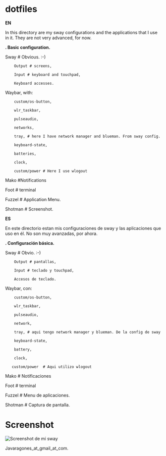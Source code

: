 # dotfiles

<b>  EN</b>

In this directory are my sway configurations and the applications that I use in it.
They are not very advanced, for now.

<b>. Basic configuration.</b>

Sway # Obvious. :-)

        Output # screens,

        Input # keyboard and touchpad,

        Keyboard accesses.

Waybar, with:

        custom/os-button,

        wlr_taskbar,

        pulseaudio,

        networks,

	    tray, # here I have network manager and blueman. From sway config.

        keyboard-state,

        batteries,

        clock,

        custom/power # Here I use wlogout

Mako #Notifications

Foot # terminal

Fuzzel # Application Menu.

Shotman # Screenshot.

<b>  ES </b>

En este directorio estan mis configuraciones de sway y las aplicaciones que uso en él.
No son muy avanzadas, por ahora.

<b>. Configuración básica.</b>

Sway # Obvio. :-)

        Output # pantallas,

        Input # teclado y touchpad,

        Accesos de teclado.

Waybar, con:

        custom/os-button,

        wlr_taskbar,

        pulseaudio,

        network,

	    tray, # aqui tengo network manager y blueman. De la config de sway

        keyboard-state,

        battery,

        clock,

       custom/power  # Aqui utilizo wlogout

Mako # Notificaciones

Foot # terminal

Fuzzel # Menu de aplicaciones.

Shotman # Captura de pantalla.



# Screenshot

<image src="/assets/screenshot_09022024.png" alt="Screenshot de mi sway">


Javaragones_at_gmail_at_com.
